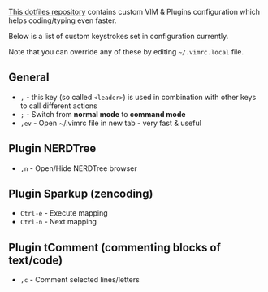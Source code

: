 [This dotfiles repository](https://github.com/sergeylukin/dotfiles) contains custom VIM & Plugins configuration which helps coding/typing even faster.

Below is a list of custom keystrokes set in configuration currently.

Note that you can override any of these by editing `~/.vimrc.local` file.

## General

* `,` - this key (so called `<leader>`) is used in combination with other keys to call different actions
* `;` - Switch from **normal mode** to **command mode**
* `,ev` - Open ~/.vimrc file in new tab - very fast & useful

## Plugin NERDTree

* `,n` - Open/Hide NERDTree browser


## Plugin Sparkup (zencoding)

* `Ctrl-e` - Execute mapping
* `Ctrl-n` - Next mapping


## Plugin tComment (commenting blocks of text/code)

* `,c` - Comment selected lines/letters
